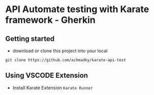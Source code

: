 # API Automate testing with Karate framework - Gherkin

## Getting started

* download or clone this project into your local

```git clone https://github.com/achmadky/karate-api-test```

## Using VSCODE Extension
* Install Karate Extension `Karate Runner`


